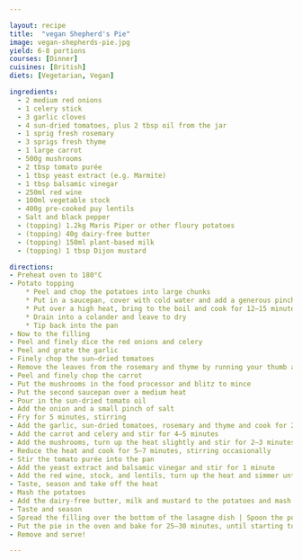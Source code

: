 ```yaml
---

layout: recipe
title:  "vegan Shepherd's Pie"
image: vegan-shepherds-pie.jpg
yield: 6-8 portions
courses: [Dinner]
cuisines: [British]
diets: [Vegetarian, Vegan]

ingredients:
  - 2 medium red onions
  - 1 celery stick
  - 3 garlic cloves
  - 4 sun-dried tomatoes, plus 2 tbsp oil from the jar
  - 1 sprig fresh rosemary
  - 3 sprigs fresh thyme
  - 1 large carrot
  - 500g mushrooms
  - 2 tbsp tomato purée
  - 1 tbsp yeast extract (e.g. Marmite)
  - 1 tbsp balsamic vinegar
  - 250ml red wine
  - 100ml vegetable stock
  - 400g pre-cooked puy lentils
  - Salt and black pepper
  - (topping) 1.2kg Maris Piper or other floury potatoes
  - (topping) 40g dairy-free butter
  - (topping) 150ml plant-based milk
  - (topping) 1 tbsp Dijon mustard

directions:
- Preheat oven to 180°C
- Potato topping
    * Peel and chop the potatoes into large chunks
    * Put in a saucepan, cover with cold water and add a generous pinch of salt
    * Put over a high heat, bring to the boil and cook for 12–15 minutes
    * Drain into a colander and leave to dry
    * Tip back into the pan
- Now to the filling
- Peel and finely dice the red onions and celery
- Peel and grate the garlic
- Finely chop the sun–dried tomatoes
- Remove the leaves from the rosemary and thyme by running your thumb and forefinger from the top to the base of the stems, then finely chop
- Peel and finely chop the carrot
- Put the mushrooms in the food processor and blitz to mince
- Put the second saucepan over a medium heat
- Pour in the sun-dried tomato oil
- Add the onion and a small pinch of salt
- Fry for 5 minutes, stirring
- Add the garlic, sun-dried tomatoes, rosemary and thyme and cook for 2 minutes
- Add the carrot and celery and stir for 4–5 minutes
- Add the mushrooms, turn up the heat slightly and stir for 2–3 minutes, until the mushrooms start to sweat
- Reduce the heat and cook for 5–7 minutes, stirring occasionally
- Stir the tomato purée into the pan
- Add the yeast extract and balsamic vinegar and stir for 1 minute
- Add the red wine, stock, and lentils, turn up the heat and simmer until most of the liquid has evaporated, about 10 minutes
- Taste, season and take off the heat
- Mash the potatoes
- Add the dairy-free butter, milk and mustard to the potatoes and mash until really smooth
- Taste and season
- Spread the filling over the bottom of the lasagne dish | Spoon the potato into the piping bag, if using, and pipe tightly packed walnut-sized whips of potato all over, otherwise spoon over the potato and spread it out with the back of a spoon, then drag over a fork to make rows that will catch in the oven
- Put the pie in the oven and bake for 25–30 minutes, until starting to crisp and turn golden brown
- Remove and serve!

---
```

